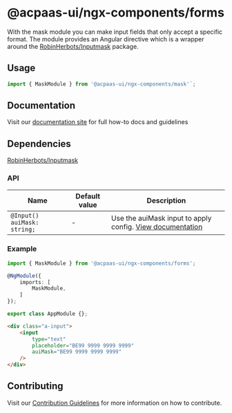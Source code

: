 # @acpaas-ui/ngx-components/forms

With the mask module you can make input fields that only accept a specific format. The module provides an Angular directive which is a wrapper around the [RobinHerbots/Inputmask](https://github.com/RobinHerbots/Inputmask) package.

## Usage

```typescript
import { MaskModule } from '@acpaas-ui/ngx-components/mask'`;
```

## Documentation

Visit our [documentation site](https://acpaas-ui.digipolis.be/) for full how-to docs and guidelines

## Dependencies
[RobinHerbots/Inputmask](https://github.com/RobinHerbots/Inputmask)

### API

| Name         | Default value | Description |
| -----------  | ------ | -------------------------- |
| `@Input() auiMask: string;` | - | Use the auiMask input to apply config. [View documentation](https://github.com/RobinHerbots/Inputmask#masking-types)|

### Example

```typescript
import { MaskModule } from '@acpaas-ui/ngx-components/forms';

@NgModule({
    imports: [
        MaskModule,
    ]
});

export class AppModule {};
```

```html
<div class="a-input">
    <input
        type="text"
        placeholder="BE99 9999 9999 9999"
        auiMask="BE99 9999 9999 9999"
    />
</div>
```

## Contributing

Visit our [Contribution Guidelines](../../../../../CONTRIBUTING.md) for more information on how to contribute.
